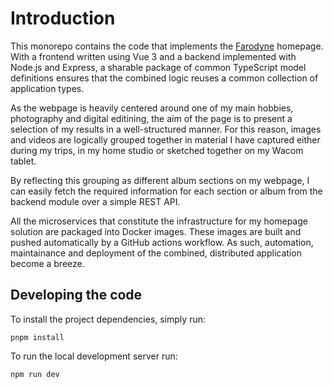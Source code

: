 # Introduction

This monorepo contains the code that implements the [Farodyne](https://www.farodyne.com) homepage. With a frontend written using Vue 3 and a backend implemented with Node.js and Express, a sharable package of common TypeScript model definitions ensures that the combined logic reuses a common collection of application types.

As the webpage is heavily centered around one of my main hobbies, photography and digital editining, the aim of the page is to present a selection of my results in a well-structured manner. For this reason, images and videos are logically grouped together in material I have captured either during my trips, in my home studio or sketched together on my Wacom tablet.

By reflecting this grouping as different album sections on my webpage, I can easily fetch the required information for each section or album from the backend module over a simple REST API.

All the microservices that constitute the infrastructure for my homepage solution are packaged into Docker images. These images are built and pushed automatically by a GitHub actions workflow. As such, automation, maintainance and deployment of the combined, distributed application become a breeze.

## Developing the code

To install the project dependencies, simply run:

```
pnpm install
```

To run the local development server run:

```
npm run dev
```
